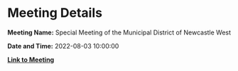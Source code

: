 # Meeting Details

**Meeting Name:** Special Meeting of the Municipal District of Newcastle West

**Date and Time:** 2022-08-03 10:00:00

**[Link to Meeting](https://www.limerick.ie/council/whats-on/special-meeting-municipal-district-newcastle-west-9)**
